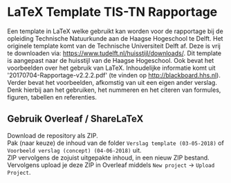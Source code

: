 # LaTeX Template TIS-TN Rapportage
Een template in LaTeX welke gebruikt kan worden voor de rapportage bij de opleiding Technische Natuurkunde aan de Haagse Hogeschool te Delft. Het originele template komt van de Technische Universiteit Delft af. Deze is vrij te downloaden via: https://www.tudelft.nl/huisstijl/downloads/. Dit template is aangepast naar de huisstijl van de Haagse Hogeschool. Ook bevat het voorbeelden over het gebruik van LaTeX. Inhoudelijke informatie komt uit '20170704-Rapportage-v2.2.2.pdf' (te vinden op http://blackboard.hhs.nl). Verder bevat het voorbeelden, afkomstig van uit een eigen ander verslag. Denk hierbij aan het gebruiken, het nummeren en het citeren van formules, figuren, tabellen en referenties.

## Gebruik Overleaf / ShareLaTeX
Download de repository als ZIP.  
Pak (naar keuze) de inhoud van de folder `Verslag template (03-05-2018)` of `Voorbeeld verslag (concept) (04-06-2018)` uit.  
ZIP vervolgens de zojuist uitgepakte inhoud, in een nieuw ZIP bestand.  
Vervolgens upload je deze ZIP in Overleaf middels `New project` -> `Upload Project`.  
